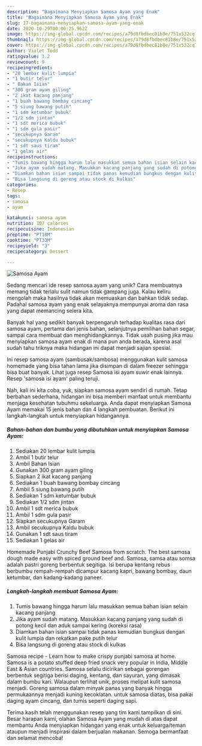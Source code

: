 ```yaml
---
description: "Bagaimana Menyiapkan Samosa Ayam yang Enak"
title: "Bagaimana Menyiapkan Samosa Ayam yang Enak"
slug: 17-bagaimana-menyiapkan-samosa-ayam-yang-enak
date: 2020-10-29T00:00:25.962Z
image: https://img-global.cpcdn.com/recipes/a79d8fbdbec81b8e/751x532cq70/samosa-ayam-foto-resep-utama.jpg
thumbnail: https://img-global.cpcdn.com/recipes/a79d8fbdbec81b8e/751x532cq70/samosa-ayam-foto-resep-utama.jpg
cover: https://img-global.cpcdn.com/recipes/a79d8fbdbec81b8e/751x532cq70/samosa-ayam-foto-resep-utama.jpg
author: Violet Todd
ratingvalue: 3.2
reviewcount: 9
recipeingredient:
- "20 lembar kulit lumpia"
- "1 butir telur"
- " Bahan Isian"
- "300 gram ayam giling"
- "2 ikat kacang panjang"
- "1 buah bawang bombay cincang"
- "5 siung bawang putih"
- "1 sdm ketumbar bubuk"
- "1/2 sdm jintan"
- "1 sdt merica bubuk"
- "1 sdm gula pasir"
- "secukupnya Garam"
- "secukupnya Kaldu bubuk"
- "1 sdt saus tiram"
- "1 gelas air"
recipeinstructions:
- "Tumis bawang hingga harum lalu masukkan semua bahan isian selain kacang panjang"
- "Jika ayam sudah matang. Masukkan kacang panjang yang sudah di potong kecil dan aduk sampai kering (koreksi rasa)"
- "Diamkan bahan isian sampai tidak panas kemudian bungkus dengan kulit lumpia dan rekatkan pake putih telur"
- "Bisa langsung di goreng atau stock di kulkas"
categories:
- Resep
tags:
- samosa
- ayam

katakunci: samosa ayam 
nutrition: 107 calories
recipecuisine: Indonesian
preptime: "PT18M"
cooktime: "PT33M"
recipeyield: "3"
recipecategory: Dessert

---
```



![Samosa Ayam](https://img-global.cpcdn.com/recipes/a79d8fbdbec81b8e/751x532cq70/samosa-ayam-foto-resep-utama.jpg)

Sedang mencari ide resep samosa ayam yang unik? Cara membuatnya memang tidak terlalu sulit namun tidak gampang juga. Kalau keliru mengolah maka hasilnya tidak akan memuaskan dan bahkan tidak sedap. Padahal samosa ayam yang enak selayaknya mempunyai aroma dan rasa yang dapat memancing selera kita.

Banyak hal yang sedikit banyak berpengaruh terhadap kualitas rasa dari samosa ayam, pertama dari jenis bahan, selanjutnya pemilihan bahan segar, sampai cara membuat dan menghidangkannya. Tidak usah pusing jika mau menyiapkan samosa ayam enak di mana pun anda berada, karena asal sudah tahu triknya maka hidangan ini dapat menjadi sajian spesial.

Ini resep samosa ayam (sambusak/sambosa) menggunakan kulit samosa homemade yang bisa tahan lama jika disimpan di dalam freezer sehingga bisa buat banyak. Lihat juga resep Samosa isi ayam suwir enak lainnya. Resep &#39;samosa isi ayam&#39; paling teruji.


Nah, kali ini kita coba, yuk, siapkan samosa ayam sendiri di rumah. Tetap berbahan sederhana, hidangan ini bisa memberi manfaat untuk membantu menjaga kesehatan tubuhmu sekeluarga. Anda dapat menyiapkan Samosa Ayam memakai 15 jenis bahan dan 4 langkah pembuatan. Berikut ini langkah-langkah untuk menyiapkan hidangannya.

<!--inarticleads1-->

##### Bahan-bahan dan bumbu yang dibutuhkan untuk menyiapkan Samosa Ayam:

1. Sediakan 20 lembar kulit lumpia
1. Ambil 1 butir telur
1. Ambil  Bahan Isian
1. Gunakan 300 gram ayam giling
1. Siapkan 2 ikat kacang panjang
1. Sediakan 1 buah bawang bombay cincang
1. Ambil 5 siung bawang putih
1. Sediakan 1 sdm ketumbar bubuk
1. Sediakan 1/2 sdm jintan
1. Ambil 1 sdt merica bubuk
1. Ambil 1 sdm gula pasir
1. Siapkan secukupnya Garam
1. Ambil secukupnya Kaldu bubuk
1. Gunakan 1 sdt saus tiram
1. Sediakan 1 gelas air


Homemade Punjabi Crunchy Beef Samosa from scratch. The best samosa dough made easy with spiced ground beef and. Samosa, samsa atau somsa adalah pastri goreng berbentuk segitiga. Isi berupa kentang rebus berbumbu rempah-rempah dicampur kacang kapri, bawang bombay, daun ketumbar, dan kadang-kadang paneer. 

<!--inarticleads2-->

##### Langkah-langkah membuat Samosa Ayam:

1. Tumis bawang hingga harum lalu masukkan semua bahan isian selain kacang panjang
1. Jika ayam sudah matang. Masukkan kacang panjang yang sudah di potong kecil dan aduk sampai kering (koreksi rasa)
1. Diamkan bahan isian sampai tidak panas kemudian bungkus dengan kulit lumpia dan rekatkan pake putih telur
1. Bisa langsung di goreng atau stock di kulkas


Samosa recipe - Learn how to make crispy punjabi samosa at home. Samosa is a potato stuffed deep fried snack very popular in India, Middle East &amp; Asian countries. Samosa selalu dicirikan sebagai gorengan berbentuk segitiga berisi daging, kentang, dan sayuran, yang dimasak dalam bumbu kari. Walaupun terlihat unik, proses melipat kulit samosa menjadi. Goreng samosa dalam minyak panas yang banyak hingga permukaannya menjadi kuning kecoklatan. untuk samosa diatas, bisa pakai daging ayam cincang, dan tumis seperti daging sapi. 

Terima kasih telah menggunakan resep yang tim kami tampilkan di sini. Besar harapan kami, olahan Samosa Ayam yang mudah di atas dapat membantu Anda menyiapkan hidangan yang enak untuk keluarga/teman ataupun menjadi inspirasi dalam berjualan makanan. Semoga bermanfaat dan selamat mencoba!

